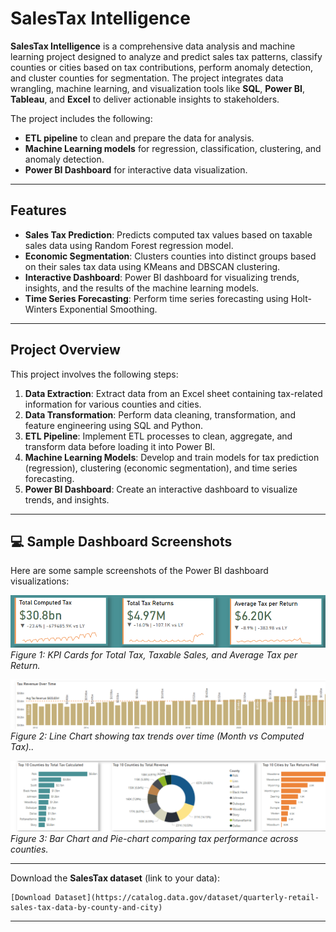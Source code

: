 # SalesTax Intelligence

**SalesTax Intelligence** is a comprehensive data analysis and machine learning project designed to analyze and predict sales tax patterns, classify counties or cities based on tax contributions, perform anomaly detection, and cluster counties for segmentation. The project integrates data wrangling, machine learning, and visualization tools like **SQL**, **Power BI**, **Tableau**, and **Excel** to deliver actionable insights to stakeholders.

The project includes the following:
- **ETL pipeline** to clean and prepare the data for analysis.
- **Machine Learning models** for regression, classification, clustering, and anomaly detection.
- **Power BI Dashboard** for interactive data visualization.

---

## Features

- **Sales Tax Prediction**: Predicts computed tax values based on taxable sales data using Random Forest regression model.
- **Economic Segmentation**: Clusters counties into distinct groups based on their sales tax data using KMeans and DBSCAN clustering.
- **Interactive Dashboard**: Power BI dashboard for visualizing trends, insights, and the results of the machine learning models.
- **Time Series Forecasting**: Perform time series forecasting using Holt-Winters Exponential Smoothing.



---

## Project Overview

This project involves the following steps:
1. **Data Extraction**: Extract data from an Excel sheet containing tax-related information for various counties and cities.
2. **Data Transformation**: Perform data cleaning, transformation, and feature engineering using SQL and Python.
3. **ETL Pipeline**: Implement ETL processes to clean, aggregate, and transform data before loading it into Power BI.
4. **Machine Learning Models**: Develop and train models for tax prediction (regression), clustering (economic segmentation), and time series forecasting.
5. **Power BI Dashboard**: Create an interactive dashboard to visualize trends, and insights.


---
## 💻 Sample Dashboard Screenshots

Here are some sample screenshots of the Power BI dashboard visualizations:

![KPI Cards for Tax Insights](assets/screenshots/kpi_cards.png)
*Figure 1: KPI Cards for Total Tax, Taxable Sales, and Average Tax per Return.*

![Tax Trend Over Time](assets/screenshots/sales_trend.png)
*Figure 2: Line Chart showing tax trends over time (Month vs Computed Tax)..*

![Product (County/City) Tax Performance](assets/screenshots/product_performance.png)
*Figure 3: Bar Chart and Pie-chart comparing tax performance across counties.*

---
 Download the **SalesTax dataset** (link to your data):

    [Download Dataset](https://catalog.data.gov/dataset/quarterly-retail-sales-tax-data-by-county-and-city)



---




